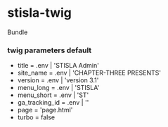 # stisla-twig

Bundle


### twig parameters default
* title = .env | 'STISLA Admin'
* site_name = .env | 'CHAPTER-THREE PRESENTS'
* version = .env | 'version 3.1'
* menu_long = .env | 'STISLA'
* menu_short = .env | 'ST'
* ga_tracking_id = .env | ''
* page = 'page.html'
* turbo = false

